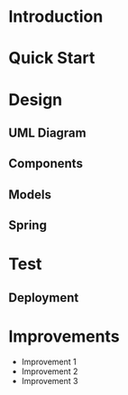 # Introduction

# Quick Start

# Design

## UML Diagram

## Components

## Models

## Spring

# Test

## Deployment

# Improvements

- Improvement 1
- Improvement 2
- Improvement 3
